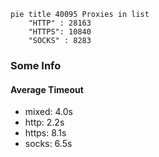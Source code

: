 
```mermaid
pie title 40095 Proxies in list
    "HTTP" : 28163
    "HTTPS": 10840
    "SOCKS" : 8283
```

### Some Info
#### Average Timeout

- mixed: 4.0s
- http: 2.2s
- https: 8.1s
- socks: 6.5s